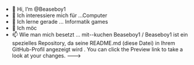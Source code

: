 - 👋 Hi, I’m @Beaseboy1
- 👀 Ich interessiere mich für ...Computer 
- 🌱 Ich lerne gerade ... Informatik games 
- 💞️ Ich möc
- 📫 Wie man mich besetzt ... mit--kuchen
Beaseboy1 / Beaseboy1 ist ein spezielles Repository, da seine README.md (diese Datei) in Ihrem GitHub-Profil angezeigt wird
.
You can click the Preview link to take a look at your changes.
--->
